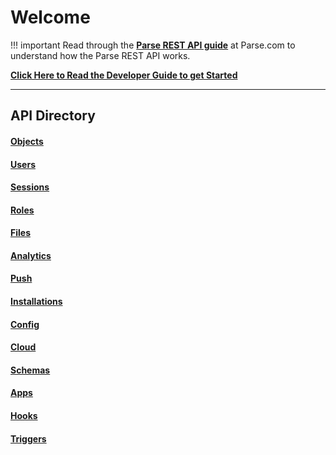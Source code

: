 <style>.codehilite{padding-top:2px;padding-bottom:6px;}</style>

# Welcome

!!! important
    Read through the [__Parse REST API guide__](https://www.parse.com/docs/rest/guide) at Parse.com to understand how the Parse REST API works.

__[Click Here to Read the Developer Guide to get Started](CH1_Usage.md)__

---

## API Directory

#### [Objects](API_Objects.md)
#### [Users](API_Users.md)
#### [Sessions](API_Sessions.md)
#### [Roles](API_Roles.md)
#### [Files](API_Files.md)
#### [Analytics](API_Analytics.md)
#### [Push](API_Push.md)
#### [Installations](API_Installations.md)
#### [Config](API_Config.md)
#### [Cloud](API_Cloud.md)
#### [Schemas](API_Schemas.md)
#### [Apps](API_Apps.md)
#### [Hooks](API_Hooks.md)
#### [Triggers](API_Triggers.md)
